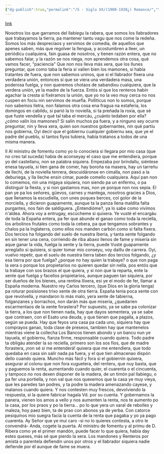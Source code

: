 ```yaml
---
{"dg-publish":true,"permalink":"/5 - Siglo XX/(1900-1930¿) Romance/","tags":["#Siglo_20","central","José_Antonio_Pérez_Menéndez","escrito","Llanera","poema"]}
---
```


[link](https://asturies.com/espaciuytiempu/escritores/jose-antonio-perez-menendez-pin-del-monte)

Nosotros los que garramos
del llabiegu la rabera,
que somos los llabradores
que trabayamos la tierra,
pa mantener tantu vagu
que nos come la redeña.
Somos los más despreciaos
y servimos de comedia,
de aquellos que apenes saben,
más que regolver la llengua,
y acostumbren a lleer,
un periódicu cualquiera,
fain guasa de nosotros,
y tienen razón entera,
que no sabemos falar,
y la razón se nos niega,
non aprendemos otra cosa,
qué vamos facer, "paciencia"
Que non nos lleva más xera,
que los llunes preguntar,
que como taba la feria
si valíen bien los mamones,
si había tratantes de fuera,
que non sabemos uninos,
que si el llabrador fixera
una verdadera unión,
entonces sí que se viera
una verdadera masa,
una poderosa fuelga,
y non queremos chotaos
de sabandixu cualquiera,
que la verdera unión,
ye la madre de la fuerza.
Entós sí que los renteros
habín agachar la cresta
si fixéramos la unión,
que yo no la veo muy cerca
no nos cuspen en fociu
nin servimos de muefla.
Polliticus non lo somos,
porque non sabemos lletra,
non falamos otra cosa
ena fragua na estaferia,
los domingos en cabildu,
si parió la to noviella,
si ta preñada la roxia,
que sé que fuste vendella
y qué tal taba el mercáu,
¿cuánto tedaben por ella?
¿cómo valín los mamones?
Si salín muchos pa fuera,
y a ninguno sey ocurre
preguntar, nin y lleva xera,
quien son nuestros gobernantes,
nin qué partíu nos gobierna,
Oyi decir que el gobiernu
cualquier gobiernu sea,
que ye el padre del pueblu,
si tantos fiyos tubiera,
había tratanos a todos
de una misma manera.

II
Al ministru de fomentu
como yo lo conociera
si llegara por mio casa
(que no creo tal suceda)
habia de aconseyay
el caso que me entendiera,
porque yo del castellanu,
non se palabra siquiera.
Empezaba por brindallu,
siéntese enesa tayuela,
si tien gana de comer,
hay boroña na masera,
hay un tarreñu de llechi,
de la noviella tenrera,
descuidáronse en cimalla,
non pasó a la deburiega,
y lla lleche ensin cimar,
puede comello cualquiera.
Aquí pan non lo comemos,
nin una migaya siquiera,
non siendo pa un enfermu,
o pa distinguir la fiesta,
y si non gastamos mas,
non ye porque non nos sepia.
El pan ye pa los señores,
güevos, carnes y mantega,
nosotros gracies a Dios,
que llenamos la escudiella,
con unes poques berces,
col golor de la morciella,
y dicieron guapamente,
aunque ta la panza llena
maldita falta purgantes,
nos fain de saldiguera.
¿Entendióme?, ya lo sabe
como vivimos n'aldea.
Ahora voy a entrugay,
escúcheme si quixera.
Ye vusté el encargáu
de toda la España entera,
pa fer que abunde el ganao
como toda la reciella,
los arbolinos frutales
como toda la cebera,
pa que tengamos sobrantes
y chalos pa la Inglaterra,
como ellos nos manden carbón
como si falta fixera.
Dos tercios ha folgando
del suelo de nuestra Iberia,
y tanta xente folgando
en sin tener una cena,
corriendo de riba abaxo
llenos de fame y miseria
sin aque ganar la vida,
fuelga la xente y la tierra,
puede Vusté guapamente
arreglallo si quisiera,
si quier tomar mio conseyu,
voy daillu de carrera.
Oyi, vuelvo repetir,
que el suelu de nuestra tierra
taben dos tercios folgando,
¿y esa tierra por que fuelga?
¿porque no hay quien la trabaye?
o que non paga la xera
o porque los propietarios
no quieren quedar sin nella,
pos entós que la trabaye
con sos brazos el que quiera,
y si non que la reparta,
ente la xente que fuelga
y facellos propietarios,
aunque paguen tan siquiera,
por ser dueños de los bienes,
una rentina llixera,
esi ye el modo de fer,
llamar a España moderna.
Nuestro rey Carlos tercero,
(que Dios en la gloria tenga)
pa roturar posisiones
trixo xente de otra tierra.
España tenía poca
xente con que revolvella,
y mandaron lo más malo,
yera xente de tabierna,
folganzanes y borrachos,
non darán más que miseria,
¿quedaríen escarmentaos
de la xente forastera?
Por supuesto, ya se sabe
pa colonizar la tierra,
a los que non tienen nada,
hay que dayos sementera,
ya se sabe que contraen,
con el Esato una deuda,
y que tienen que pagalla,
a plazos, según se pueda.
Hay que feyos una casa
pa cada uno, siquiera
hay que comprayos ganao,
toda clase de preseos,
tambien hay que mantenelos
mientras viene la collecha
Los Bancos tienen abondo
y un bancu nun ye tayuela,
el gobiernu, fianza firme,
responsable cuando quiera.
Todo padre ta obligáu
atender la so reciella,
primero son los sos fíos,
que de madre forastera,
¡non sé si me entenderá!
quixera que me entendiera,
que todo quedaba en casa
sin salir nada pa fuera,
y el que tien almacenao
dispón dello cuando quiera.
Muncho más fácil y fora
si el gobiernín quixera,
asegurar al colonu
que non fora xuguetera,
del renteru, que nuy basta,
que y paguemos la renta,
aumentando cuando quier,
el cuarenta o el cincuenta,
y tampoco no nos dexen
disponer de la madera,
de un timón pal llabiegu,
o pa fer una portiella,
y non val que nos quexemos
que la casa ye muy vieya,
que les paredes tan podres,
y ta podre la madera
amenazando cayese,
y matanos cuando quiera.
Y nos contesten muy frescos,
devolviendo la respuesta,
si la quiere fabricar
hagala Vd. por su cuenta.
Y gobernamos la panera,
vienen los amos a vello
y nos aumenten la renta,
nos te aumento po la casa,
por los praos y po la tierra...
po lo que yera un xaral
de rebolles y maleza,
hoy paez bien, ta de prao
con abonos ya de yerba.
Con catorce pesiquinos
mio suegra facía la cuenta
de la renta que pagaba
y yo ya pago cuarenta.
Ay Señor que ye mui caro
-si no lo quieres contesta,
a otro le convendrá-
Anda, cogete la puerta.
Al ministru de fomentu
y al primu de D. Ribera
como ye el primer mandón,
puede facer lo que quiera,
había day estes quexes,
más sé que pierdo la xera.
Los mandones y Renteros
por amistá o parentela
defiendin unos por otros
y el llabrador siquiera
nadie defiende por él
aunque de fame se muera.
